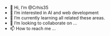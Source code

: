 - 👋 Hi, I’m @Crhis35
- 👀 I’m interested in AI and web development
- 🌱 I’m currently learning all related these areas.
- 💞️ I’m looking to collaborate on ...
- 📫 How to reach me ...

<!---
Crhis35/Crhis35 is a ✨ special ✨ repository because its `README.md` (this file) appears on your GitHub profile.
You can click the Preview link to take a look at your changes.
--->
